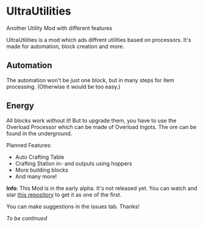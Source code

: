 # UltraUtilities
Another Utility Mod with different features

UltraUtilities is a mod which ads diffrent utilities based on processors. It's made for automation, block creation and more. 

## Automation
The automation won't be just one block, but in many steps for item processing. (Otherwise it would be too easy.)

## Energy
All blocks work without it! But to upgrade them, you have to use the Overload Processor which can be made of Overload Ingots. The ore can be found in the underground.

Planned Features:
- Auto Crafting Table
- Crafting Station in- and outputs using hoppers
- More building blocks
- And many more!

**Info**: This Mod is in the early alpha. It's not released yet. You can watch and star [this repository](https://github.com/UltraUtilities/UltraUtilities) to get it as one of the first.

You can make suggestions in the issues tab. Thanks!

_To be continued_
